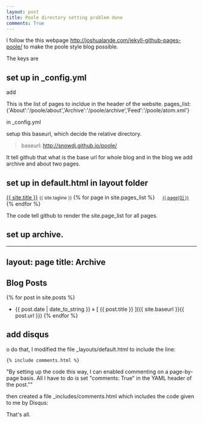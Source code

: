 ```yaml
---
layout: post
title: Poole directory setting problem done
comments: True
---
```

I follow the this webpage http://joshualande.com/jekyll-github-pages-poole/ to make the poole style blog possible.

The keys are


## set up in _config.yml
add 
>
This is the list of pages to incldue in the header of the website.
pages_list: {'About':'/poole/about','Archive':'/poole/archive','Feed':'/poole/atom.xml'}


in _config.yml

setup this baseurl, which decide the relative directory.

>
> baseurl:          http://snowdj.github.io/poole/



It tell github that what is the base url for whole blog and in the blog we add archive and about two pages.



## set up in default.html in layout folder

>
<a href="{{ site.baseurl }}" title="Home">{{ site.title }}</a>
          <small>{{ site.tagline }}</small>
          {% for page in site.pages_list %}
            &nbsp;&nbsp;&nbsp;
            <small><a href="{{ page[1]  }}">{{ page[0] }}</a></small>
          {% endfor %}
        </h3>



The code tell github to render the site.page_list for all pages.

## set up archive.

>
---
layout: page
title: Archive
---
>
## Blog Posts
>
{% for post in site.posts %}
  * {{ post.date | date_to_string }} &raquo; [ {{ post.title }} ]({{ site.baseurl }}{{ post.url }})
{% endfor %}


## add disqus

o do that, I modified the file _layouts/default.html to include the line:
~~~
{% include comments.html %}
~~~

"By setting up the code this way, I can enabled commenting on a page-by-page basis. All I have to do is set "comments: True" in the YAML header of the post.""


then created a file _includes/comments.html which includes the code given to me by Disqus:



That's all. 